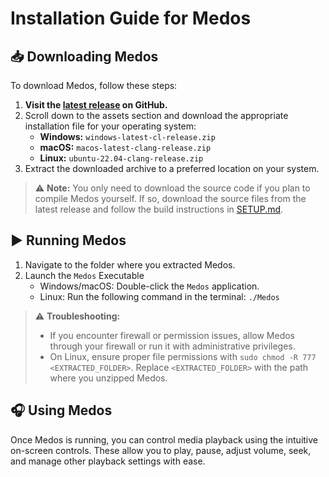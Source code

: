 # Installation Guide for Medos

## 📥 Downloading Medos

To download Medos, follow these steps:

1. **Visit the [latest release](https://github.com/mccoyh/CS-362-Project/releases/latest) on GitHub.**
2. Scroll down to the assets section and download the appropriate installation file for your operating system:
    - **Windows:** `windows-latest-cl-release.zip`
    - **macOS:** `macos-latest-clang-release.zip`
    - **Linux:** `ubuntu-22.04-clang-release.zip`
3. Extract the downloaded archive to a preferred location on your system.

> ⚠️ **Note:** You only need to download the source code if you plan to compile Medos yourself. If so, download the source files from the latest release and follow the build instructions in [SETUP.md](SETUP.md).

## ▶️ Running Medos

1. Navigate to the folder where you extracted Medos.
2. Launch the `Medos` Executable
   - Windows/macOS: Double-click the `Medos` application.
   - Linux: Run the following command in the terminal: `./Medos`

> ⚠️ **Troubleshooting:**
> - If you encounter firewall or permission issues, allow Medos through your firewall or run it with administrative privileges.
> - On Linux, ensure proper file permissions with `sudo chmod -R 777 <EXTRACTED_FOLDER>`. Replace `<EXTRACTED_FOLDER>` with the path where you unzipped Medos.

## 🎧 Using Medos

Once Medos is running, you can control media playback using the intuitive on-screen controls. These allow you to play, pause, adjust volume, seek, and manage other playback settings with ease.